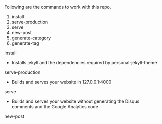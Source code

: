 Following are the commands to work with this repo,
1. install
2. serve-production
3. serve
4. new-post
5. generate-category
6. generate-tag

install
  - Installs jekyll and the dependencies required by personal-jekyll-theme

serve-production
  - Builds and serves your website in 127.0.0.1:4000

serve
  - Builds and serves your website without generating the Disqus comments and the Google Analytics code

new-post <title>
  - Creates a new post under \_posts

generate-category
  - Generate all the categories that are used in the \_posts

generate-tag
  - Generate all the tags that are used in the \_posts

integrate-personal
  - Integrates the latest bug fixes and new features from personal-jekyll-theme repository.
  Make sure to read [this](https://github.com/PanosSakkos/personal-jekyll-theme/wiki/Integrating-latest-bug-fixes-and-features-into-your-past-fork) before using it.

# Sample commands
```
ruby ./scripts/install
ruby ./scripts/serve
ruby ./scripts/serve-production
ruby ./scripts/new-post "My New Post"
ruby ./scripts/generate-category
ruby ./scripts/generate-tag
ruby ./scripts/integrate-personal
```